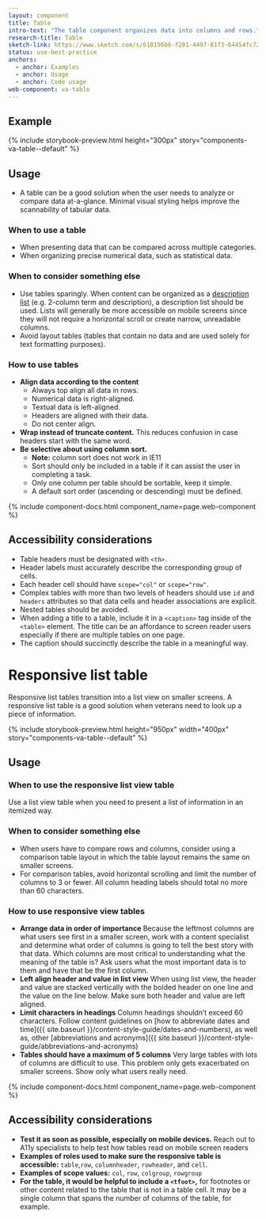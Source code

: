 ```yaml
---
layout: component
title: Table
intro-text: "The table component organizes data into columns and rows."
research-title: Table
sketch-link: https://www.sketch.com/s/610156b6-f281-4497-81f3-64454fc72156/p/5E24F540-2558-488C-BD6D-823F4A2F5607
status: use-best-practice
anchors:
  - anchor: Examples
  - anchor: Usage
  - anchor: Code usage
web-component: va-table
---
```


## Example

{% include storybook-preview.html height="300px" story="components-va-table--default" %}

## Usage

* A table can be a good solution when the user needs to analyze or compare data at-a-glance. Minimal visual styling helps improve the scannability of tabular data.

### When to use a table
* When presenting data that can be compared across multiple categories.
* When organizing precise numerical data, such as statistical data.

### When to consider something else
* Use tables sparingly. When content can be organized as a [description list](https://developer.mozilla.org/en-US/docs/Web/HTML/Element/dl) (e.g. 2-column term and description), a description list should be used. Lists will generally be more accessible on mobile screens since they will not require a horizontal scroll or create narrow, unreadable columns.
* Avoid layout tables (tables that contain no data and are used solely for text formatting purposes).

### How to use tables
- **Align data according to the content** 
  - Always top align all data in rows.
  - Numerical data is right-aligned.
  - Textual data is left-aligned.
  - Headers are aligned with their data.
  - Do not center align.
- **Wrap instead of truncate content.** This reduces confusion in case headers start with the same word.
- **Be selective about using column sort.**
  - **Note:** column sort does not work in IE11
  - Sort should only be included in a table if it can assist the user in completing a task.
  - Only one column per table should be sortable, keep it simple.
  - A default sort order (ascending or descending) must be defined.

{% include component-docs.html component_name=page.web-component %}

## Accessibility considerations
* Table headers must be designated with `<th>`.
* Header labels must accurately describe the corresponding group of cells.
* Each header cell should have `scope="col"` or `scope="row"`.
* Complex tables with more than two levels of headers should use `id` and `headers` attributes so that data cells and header associations are explicit.
* Nested tables should be avoided.
* When adding a title to a table, include it in a `<caption>` tag inside of the `<table>` element. The title can be an affordance to screen reader users especially if there are multiple tables on one page.
* The caption should succinctly describe the table in a meaningful way.

# Responsive list table 

<p class="va-introtext">Responsive list tables transition into a list view on smaller screens. A responsive list table is a good solution when veterans need to look up a piece of information. 
</p>

{% include storybook-preview.html height="950px" width="400px" story="components-va-table--default" %}

## Usage

### When to use the responsive list view table
Use a list view table when you need to present a list of information in an itemized way.  

### When to consider something else
- When users have to compare rows and columns, consider using a comparison table layout in which the table layout remains the same on smaller screens. 
- For comparison tables, avoid horizontal scrolling and limit the number of columns to 3 or fewer. All column heading labels should total no more than 60 characters. 

### How to use responsive view tables
- **Arrange data in order of importance** Because the leftmost columns are what users see first in a smaller screen, work with a content specialist and determine what order of columns is going to tell the best story with that data. Which columns are most critical to understanding what the meaning of the table is? Ask users what the most important data is to them and have that be the first column. 
- **Left align header and value in list view** When using list view, the header and value are stacked vertically with the bolded header on one line and the value on the line below. Make sure both header and value are left aligned. 
- **Limit characters in headings** Column headings shouldn’t exceed 60 characters. Follow content guidelines on [how to abbreviate dates and time]({{ site.baseurl }}/content-style-guide/dates-and-numbers), as well as, other [abbreviations and acronyms]({{ site.baseurl }}/content-style-guide/abbreviations-and-acronyms)
- **Tables should have a maximum of 5 columns** Very large tables with lots of columns are difficult to use. This problem only gets exacerbated on smaller screens. Show only what users really need.  

{% include component-docs.html component_name=page.web-component %}

## Accessibility considerations
- **Test it as soon as possible, especially on mobile devices.** Reach out to A11y specialists to help test how tables read on mobile screen readers 
- **Examples of roles used to make sure the responsive table is accessible:** `table`,`row`, `columnheader`, `rowheader`, and `cell`.
- **Examples of scope values:** `col`, `row`, `colgroup`, `rowgroup`
- **For the table, it would be helpful to include a `<tfoot>`,**  for footnotes or other content related to the table that is not in a table cell.  It may be a single column that spans the number of columns of the table, for example.
